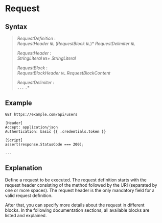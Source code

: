 # Request

## Syntax

> *RequestDefinition* :  
> *RequestHeader* `NL` (*RequestBlock* `NL`)* *RequestDelimiter* `NL`
> 
> *RequestHeader* :  
> *StringLiteral* `WS`+ *StringLiteral*
>
> *RequestBlock* :  
> *RequestBlockHeader* `NL` *RequestBlockContent*
>
> *RequestDelimiter* :  
> `---` `-`*

## Example

```
GET https://example.com/api/users

[Header]
Accept: application/json
Authentication: basic {{ .credentials.token }}

[Script]
assert(response.StatusCode === 200);

---
```

## Explanation

Define a request to be executed. The request definition starts with the request header consisting of the method followed by the URI (separated by one or more spaces). The request header is the only mandatory field for a valid request definition.

After that, you can specify more details about the request in different blocks. In the following documentation sections, all available blocks are listed and explained.
